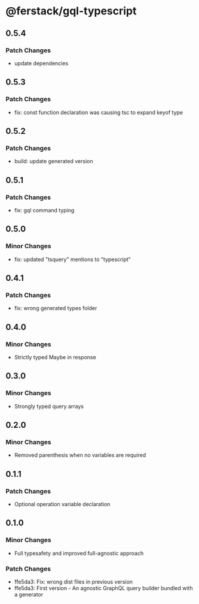 # @ferstack/gql-typescript

## 0.5.4

### Patch Changes

- update dependencies

## 0.5.3

### Patch Changes

- fix: const function declaration was causing tsc to expand keyof type

## 0.5.2

### Patch Changes

- build: update generated version

## 0.5.1

### Patch Changes

- fix: gql command typing

## 0.5.0

### Minor Changes

- fix: updated "tsquery" mentions to "typescript"

## 0.4.1

### Patch Changes

- fix: wrong generated types folder

## 0.4.0

### Minor Changes

- Strictly typed Maybe in response

## 0.3.0

### Minor Changes

- Strongly typed query arrays

## 0.2.0

### Minor Changes

- Removed parenthesis when no variables are required

## 0.1.1

### Patch Changes

- Optional operation variable declaration

## 0.1.0

### Minor Changes

- Full typesafety and improved full-agnostic approach

### Patch Changes

- ffe5da3: Fix: wrong dist files in previous version
- ffe5da3: First version - An agnostic GraphQL query builder bundled with a generator
